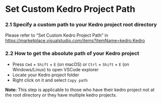 # Set Custom Kedro Project Path

### 2.1 Specify a custom path to your Kedro project root directory
Please refer to “Set Custom Kedro Project Path” in https://marketplace.visualstudio.com/items?itemName=kedro.Kedro

### 2.2 How to get the absolute path of your Kedro project

   - Press `Cmd` + `Shift` + `E` (on macOS) or `Ctrl` + `Shift` + `E` (on Windows/Linux) to open VSCode explorer
   - Locate your Kedro project folder
   - Right click on it and select `Copy path`

**Note:** This step is applicable to those who have their kedro project not at the root directory or they have multiple kedro projects.


